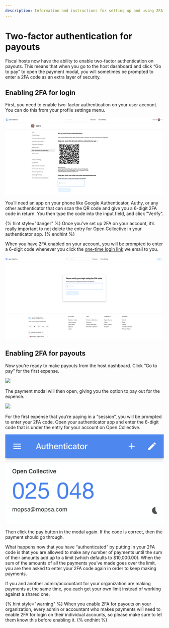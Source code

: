 ```yaml
---
description: Information and instructions for setting up and using 2FA for payouts.
---
```


# Two-factor authentication for payouts

Fiscal hosts now have the ability to enable two-factor authentication on payouts. This means that when you go to the host dashboard and click “Go to pay” to open the payment modal, you will sometimes be prompted to enter a 2FA code as an extra layer of security.

## Enabling 2FA for login

First, you need to enable two-factor authentication on your user account. You can do this from your profile settings menu.

![Screenshot of the profile settings menu](../../.gitbook/assets/screenshot-2020-11-20-at-12.39.37.png)

You’ll need an app on your phone like Google Authenticator, Authy, or any other authenticator that can scan the QR code and give you a 6-digit 2FA code in return. You then type the code into the input field, and click "Verify". 

{% hint style="danger" %}
Once you’ve set up 2FA on your account, it’s really important to not delete the entry for Open Collective in your authenticator app.
{% endhint %}

When you have 2FA enabled on your account, you will be prompted to enter a 6-digit code whenever you click the [one-time login link](https://docs.opencollective.com/help/product/log-in-system) we email to you.

![Screenshot of the 2FA login verification](../../.gitbook/assets/screenshot-2020-11-20-at-12.48.45.png)

## Enabling 2FA for payouts

Now you’re ready to make payouts from the host dashboard. Click “Go to pay” for the first expense.

![](https://lh5.googleusercontent.com/tdp0idlc6diklWzZLP7uax3u_a1RV-_k29_u1zV_pBKkKjmPo-BU6HXYjRUXWus9YHMovC2AqDZGewl02HBB8gEzV5uywAjbHU_pZqrCNbcnsALzVYeZIRpaAXvS_XSRmPqfroIV)

The payment modal will then open, giving you the option to pay out for the expense.

![](https://lh5.googleusercontent.com/HCSNhaE1C3-kGsrdXBHvPZnWfCfjE9ba2zSDWx_86nu5htmZOx-9_R058sQQzSkNj0J8viDi6gkjvZSkGJDpB6k6-0K3H8cizVzvMeFC2Brtl1smyUEfeVbiPG8gqgp_K7QTkCkE)

For the first expense that you’re paying in a “session”, you will be prompted to enter your 2FA code. Open your authenticator app and enter the 6-digit code that is under the entry for your account on Open Collective. 

![If you use Google Authenticator, this is what an entry for Open Collective might look like.](../../.gitbook/assets/screenshot-2020-11-20-at-12.58.01.png)

Then click the pay button in the modal again. If the code is correct, then the payment should go through.

What happens now that you have “authenticated” by putting in your 2FA code is that you are allowed to make any number of payments until the sum of their amounts add up to a limit \(which defaults to $10,000.00\). When the sum of the amounts of all the payments you’ve made goes over the limit, you are then asked to enter your 2FA code again in order to keep making payments.

If you and another admin/accountant for your organization are making payments at the same time, you each get your own limit instead of working against a shared one.

{% hint style="warning" %}
When you enable 2FA for payouts on your organization, every admin or accountant who makes payments will need to enable 2FA for login on their individual accounts, so please make sure to let them know this before enabling it.
{% endhint %}

